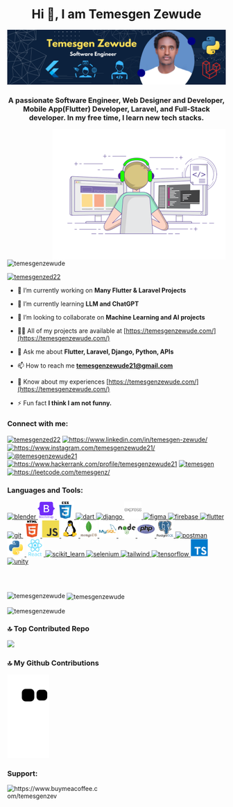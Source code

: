 
<h1 align="center">Hi 👋, I am Temesgen Zewude</h1>

<div align = "center"> <img src="https://github.com/Temesgenzewude/Temesgenzewude/blob/main/temesgen-logo-2.png" >  </div>
<h3 align="center">A passionate Software Engineer,  Web Designer and Developer, Mobile App(Flutter) Developer, Laravel, and Full-Stack developer. In my free time, I learn new tech stacks.</h3>

<img align="right" width="400" alt="Coding" src="https://raw.githubusercontent.com/devSouvik/devSouvik/master/gif3.gif" >

<p align="left"> <img src="https://komarev.com/ghpvc/?username=temesgenzewude&label=Profile%20views&color=0e75b6&style=flat" alt="temesgenzewude" /> </p>

<p align="left"> <a href="https://twitter.com/temesgenzed22" target="blank"><img src="https://img.shields.io/twitter/follow/temesgenzed22?logo=twitter&style=for-the-badge" alt="temesgenzed22" /></a> </p>

- 🔭 I’m currently working on **Many Flutter & Laravel Projects**

- 🌱 I’m currently learning **LLM and ChatGPT**

- 👯 I’m looking to collaborate on **Machine Learning and AI projects**

- 👨‍💻 All of my projects are available at [https://temesgenzewude.com/](https://temesgenzewude.com/)

- 💬 Ask me about **Flutter, Laravel, Django, Python, APIs**

- 📫 How to reach me **temesgenzewude21@gmail.com**

- 📄 Know about my experiences [https://temesgenzewude.com/](https://temesgenzewude.com/)

- ⚡ Fun fact **I think I am not funny.**

<h3 align="left">Connect with me:</h3>
<p align="left">
<a href="https://twitter.com/temesgenzed22" target="blank"><img align="center" src="https://raw.githubusercontent.com/rahuldkjain/github-profile-readme-generator/master/src/images/icons/Social/twitter.svg" alt="temesgenzed22" height="30" width="40" /></a>
<a href="https://linkedin.com/in/https://www.linkedin.com/in/temesgen-zewude/" target="blank"><img align="center" src="https://raw.githubusercontent.com/rahuldkjain/github-profile-readme-generator/master/src/images/icons/Social/linked-in-alt.svg" alt="https://www.linkedin.com/in/temesgen-zewude/" height="30" width="40" /></a>
<a href="https://instagram.com/https://www.instagram.com/temesgenzewude21/" target="blank"><img align="center" src="https://raw.githubusercontent.com/rahuldkjain/github-profile-readme-generator/master/src/images/icons/Social/instagram.svg" alt="https://www.instagram.com/temesgenzewude21/" height="30" width="40" /></a>
<a href="https://medium.com/@temesgenzewude21" target="blank"><img align="center" src="https://raw.githubusercontent.com/rahuldkjain/github-profile-readme-generator/master/src/images/icons/Social/medium.svg" alt="@temesgenzewude21" height="30" width="40" /></a>
<a href="https://www.hackerrank.com/https://www.hackerrank.com/profile/temesgenzewude21" target="blank"><img align="center" src="https://raw.githubusercontent.com/rahuldkjain/github-profile-readme-generator/master/src/images/icons/Social/hackerrank.svg" alt="https://www.hackerrank.com/profile/temesgenzewude21" height="30" width="40" /></a>
<a href="https://codeforces.com/profile/temesgen" target="blank"><img align="center" src="https://raw.githubusercontent.com/rahuldkjain/github-profile-readme-generator/master/src/images/icons/Social/codeforces.svg" alt="temesgen" height="30" width="40" /></a>
<a href="https://www.leetcode.com/https://leetcode.com/temesgenz/" target="blank"><img align="center" src="https://raw.githubusercontent.com/rahuldkjain/github-profile-readme-generator/master/src/images/icons/Social/leet-code.svg" alt="https://leetcode.com/temesgenz/" height="30" width="40" /></a>
</p>

<h3 align="left">Languages and Tools:</h3>
<p align="left"> <a href="https://www.blender.org/" target="_blank" rel="noreferrer"> <img src="https://download.blender.org/branding/community/blender_community_badge_white.svg" alt="blender" width="40" height="40"/> </a> <a href="https://getbootstrap.com" target="_blank" rel="noreferrer"> <img src="https://raw.githubusercontent.com/devicons/devicon/master/icons/bootstrap/bootstrap-plain-wordmark.svg" alt="bootstrap" width="40" height="40"/> </a> <a href="https://www.w3schools.com/css/" target="_blank" rel="noreferrer"> <img src="https://raw.githubusercontent.com/devicons/devicon/master/icons/css3/css3-original-wordmark.svg" alt="css3" width="40" height="40"/> </a> <a href="https://dart.dev" target="_blank" rel="noreferrer"> <img src="https://www.vectorlogo.zone/logos/dartlang/dartlang-icon.svg" alt="dart" width="40" height="40"/> </a> <a href="https://www.djangoproject.com/" target="_blank" rel="noreferrer"> <img src="https://cdn.worldvectorlogo.com/logos/django.svg" alt="django" width="40" height="40"/> </a> <a href="https://expressjs.com" target="_blank" rel="noreferrer"> <img src="https://raw.githubusercontent.com/devicons/devicon/master/icons/express/express-original-wordmark.svg" alt="express" width="40" height="40"/> </a> <a href="https://www.figma.com/" target="_blank" rel="noreferrer"> <img src="https://www.vectorlogo.zone/logos/figma/figma-icon.svg" alt="figma" width="40" height="40"/> </a> <a href="https://firebase.google.com/" target="_blank" rel="noreferrer"> <img src="https://www.vectorlogo.zone/logos/firebase/firebase-icon.svg" alt="firebase" width="40" height="40"/> </a> <a href="https://flutter.dev" target="_blank" rel="noreferrer"> <img src="https://www.vectorlogo.zone/logos/flutterio/flutterio-icon.svg" alt="flutter" width="40" height="40"/> </a> <a href="https://git-scm.com/" target="_blank" rel="noreferrer"> <img src="https://www.vectorlogo.zone/logos/git-scm/git-scm-icon.svg" alt="git" width="40" height="40"/> </a> <a href="https://www.w3.org/html/" target="_blank" rel="noreferrer"> <img src="https://raw.githubusercontent.com/devicons/devicon/master/icons/html5/html5-original-wordmark.svg" alt="html5" width="40" height="40"/> </a> <a href="https://developer.mozilla.org/en-US/docs/Web/JavaScript" target="_blank" rel="noreferrer"> <img src="https://raw.githubusercontent.com/devicons/devicon/master/icons/javascript/javascript-original.svg" alt="javascript" width="40" height="40"/> </a> <a href="https://www.linux.org/" target="_blank" rel="noreferrer"> <img src="https://raw.githubusercontent.com/devicons/devicon/master/icons/linux/linux-original.svg" alt="linux" width="40" height="40"/> </a> <a href="https://www.mongodb.com/" target="_blank" rel="noreferrer"> <img src="https://raw.githubusercontent.com/devicons/devicon/master/icons/mongodb/mongodb-original-wordmark.svg" alt="mongodb" width="40" height="40"/> </a> <a href="https://www.mysql.com/" target="_blank" rel="noreferrer"> <img src="https://raw.githubusercontent.com/devicons/devicon/master/icons/mysql/mysql-original-wordmark.svg" alt="mysql" width="40" height="40"/> </a> <a href="https://nodejs.org" target="_blank" rel="noreferrer"> <img src="https://raw.githubusercontent.com/devicons/devicon/master/icons/nodejs/nodejs-original-wordmark.svg" alt="nodejs" width="40" height="40"/> </a> <a href="https://www.php.net" target="_blank" rel="noreferrer"> <img src="https://raw.githubusercontent.com/devicons/devicon/master/icons/php/php-original.svg" alt="php" width="40" height="40"/> </a> <a href="https://www.postgresql.org" target="_blank" rel="noreferrer"> <img src="https://raw.githubusercontent.com/devicons/devicon/master/icons/postgresql/postgresql-original-wordmark.svg" alt="postgresql" width="40" height="40"/> </a> <a href="https://postman.com" target="_blank" rel="noreferrer"> <img src="https://www.vectorlogo.zone/logos/getpostman/getpostman-icon.svg" alt="postman" width="40" height="40"/> </a> <a href="https://www.python.org" target="_blank" rel="noreferrer"> <img src="https://raw.githubusercontent.com/devicons/devicon/master/icons/python/python-original.svg" alt="python" width="40" height="40"/> </a> <a href="https://reactjs.org/" target="_blank" rel="noreferrer"> <img src="https://raw.githubusercontent.com/devicons/devicon/master/icons/react/react-original-wordmark.svg" alt="react" width="40" height="40"/> </a> <a href="https://scikit-learn.org/" target="_blank" rel="noreferrer"> <img src="https://upload.wikimedia.org/wikipedia/commons/0/05/Scikit_learn_logo_small.svg" alt="scikit_learn" width="40" height="40"/> </a> <a href="https://www.selenium.dev" target="_blank" rel="noreferrer"> <img src="https://raw.githubusercontent.com/detain/svg-logos/780f25886640cef088af994181646db2f6b1a3f8/svg/selenium-logo.svg" alt="selenium" width="40" height="40"/> </a> <a href="https://tailwindcss.com/" target="_blank" rel="noreferrer"> <img src="https://www.vectorlogo.zone/logos/tailwindcss/tailwindcss-icon.svg" alt="tailwind" width="40" height="40"/> </a> <a href="https://www.tensorflow.org" target="_blank" rel="noreferrer"> <img src="https://www.vectorlogo.zone/logos/tensorflow/tensorflow-icon.svg" alt="tensorflow" width="40" height="40"/> </a> <a href="https://www.typescriptlang.org/" target="_blank" rel="noreferrer"> <img src="https://raw.githubusercontent.com/devicons/devicon/master/icons/typescript/typescript-original.svg" alt="typescript" width="40" height="40"/> </a> <a href="https://unity.com/" target="_blank" rel="noreferrer"> <img src="https://www.vectorlogo.zone/logos/unity3d/unity3d-icon.svg" alt="unity" width="40" height="40"/> </a> </p>

<br><br>

<p><img align="left" src="https://github-readme-stats.vercel.app/api/top-langs?username=temesgenzewude&show_icons=true&locale=en&layout=compact" alt="temesgenzewude" /></p>

<p>&nbsp;<img align="center" src="https://github-readme-stats.vercel.app/api?username=temesgenzewude&show_icons=true&locale=en" alt="temesgenzewude" /></p>

<p><img align="center" src="https://github-readme-streak-stats.herokuapp.com/?user=temesgenzewude&" alt="temesgenzewude" /></p>

### 🔝 Top Contributed Repo
![](https://github-contributor-stats.vercel.app/api?username=temesgenzewude&limit=5&theme=flat&combine_all_yearly_contributions=true)

### 🔝 My Github Contributions
![Snake_Animation](https://github.com/Temesgenzewude/Temesgenzewude/blob/output/github-contribution-grid-snake.svg)


<h3 align="left">Support:</h3>
<p><a href="https://www.buymeacoffee.com/https://www.buymeacoffee.com/temesgenzev"> <img align="left" src="https://cdn.buymeacoffee.com/buttons/v2/default-yellow.png" height="50" width="210" alt="https://www.buymeacoffee.com/temesgenzev" /></a></p><br><br>




<!---
Temesgenzewude/Temesgenzewude is a ✨ special ✨ repository because its `README.md` (this file) appears on your GitHub profile.
You can click the Preview link to take a look at your changes.
--->
